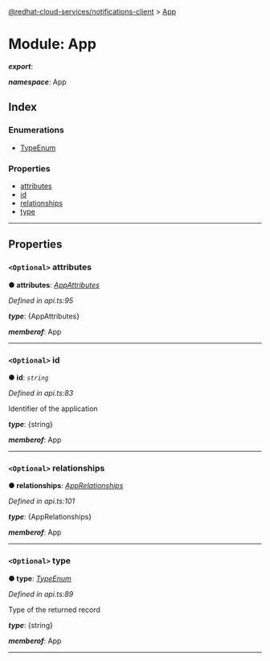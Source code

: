 [@redhat-cloud-services/notifications-client](../README.md) > [App](../modules/app.md)

# Module: App

*__export__*: 

*__namespace__*: App

## Index

### Enumerations

* [TypeEnum](../enums/app.typeenum.md)

### Properties

* [attributes](app.md#attributes)
* [id](app.md#id)
* [relationships](app.md#relationships)
* [type](app.md#type)

---

## Properties

<a id="attributes"></a>

### `<Optional>` attributes

**● attributes**: *[AppAttributes](../interfaces/appattributes.md)*

*Defined in api.ts:95*

*__type__*: {AppAttributes}

*__memberof__*: App

___
<a id="id"></a>

### `<Optional>` id

**● id**: *`string`*

*Defined in api.ts:83*

Identifier of the application

*__type__*: {string}

*__memberof__*: App

___
<a id="relationships"></a>

### `<Optional>` relationships

**● relationships**: *[AppRelationships](../interfaces/apprelationships.md)*

*Defined in api.ts:101*

*__type__*: {AppRelationships}

*__memberof__*: App

___
<a id="type"></a>

### `<Optional>` type

**● type**: *[TypeEnum](../enums/app.typeenum.md)*

*Defined in api.ts:89*

Type of the returned record

*__type__*: {string}

*__memberof__*: App

___

